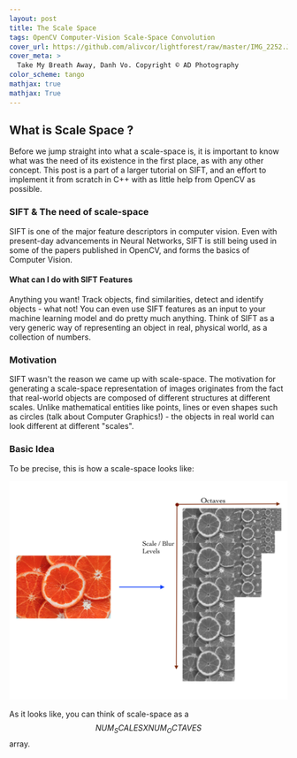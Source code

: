 ```yaml
---
layout: post
title: The Scale Space
tags: OpenCV Computer-Vision Scale-Space Convolution
cover_url: https://github.com/alivcor/lightforest/raw/master/IMG_2252.JPG
cover_meta: >
  Take My Breath Away, Danh Vo. Copyright © AD Photography
color_scheme: tango
mathjax: true
mathjax: True
---
```


## What is Scale Space ?

Before we jump straight into what a scale-space is, it is important to know what was the need of its existence in the first place, as with any other concept. This post is a part of a larger tutorial on SIFT, and an effort to implement it from scratch in C++ with as little help from OpenCV as possible.

### SIFT & The need of scale-space

SIFT is one of the major feature descriptors in computer vision. Even with present-day advancements in Neural Networks, SIFT is still being used in some of the papers published in OpenCV, and forms the basics of Computer Vision. 

#### What can I do with SIFT Features

Anything you want! Track objects, find similarities, detect and identify objects - what not! You can even use SIFT features as an input to your machine learning model and do pretty much anything. Think of SIFT as a very generic way of representing an object in real, physical world, as a collection of numbers.

### Motivation

SIFT wasn't the reason we came up with scale-space. The motivation for generating a scale-space representation of images originates from the fact that real-world objects are composed of different structures at different scales. Unlike mathematical entities like points, lines or even shapes such as circles (talk about Computer Graphics!) - the objects in real world can look different at different "scales".


### Basic Idea

To be precise, this is how a scale-space looks like:

![Scale Space](https://github.com/alivcor/lightforest/raw/master/scale_space_representation.png "Scale Space")

As it looks like, you can think of scale-space as a $$ NUM_SCALES X NUM_OCTAVES $$ array.